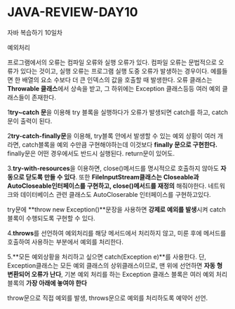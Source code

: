 # JAVA-REVIEW-DAY10
자바 복습하기 10일차 

예외처리

프로그램에서의 오류는 컴파일 오류와 실행 오류가 있다. 컴파일 오류는 문법적으로 오류가 있다는 것이고, 실행 오류는 프로그램 실행 도중 오류가 발생하는 경우이다. 예를들면 한 배열의 요소 수보다 더 큰 인덱스의 값을 호출할 때 발생한다. 오류 클래스는 **Throwable 클래스**에서 상속을 받고, 그 하위에는 Exception 클래스등등 여러 예외 클래스들이 존재한다. 

1**try~catch 문**을 이용해 try 블록을 실행하다가 오류가 발생되면 catch를 하고, catch문이 출력이 된다. 

2**try-catch-finally문**을 이용해, try블록 안에서 발생할 수 있는 예외 상황이 여러 개라면, catch블록을 예외 수만큼 구현해야하는데 이것보다 **finally 문으로 구현한다.** finally문은 어떤 경우에서도 반드시 실행된다. return문이 있어도. 

3.**try-with-resources**을 이용하면,  close()메서드를 명시적으로 호출하지 않아도 **자동으로 닫도록 만들 수 있다**. 또한 **FileInputStream클래스는 Closeable과 AutoCloseable인터페이스를 구현하고, close()메서드를 재정의** 해줘야한다. 네트워크와 데이터베이스 관련 클래스도 AutoCloserable 인터페이스를 구현하고있다. 

try문에 **throw new Exception()**문장을 사용하면 **강제로 예외를 발생**시켜 catch블록이 수행되도록 구현할 수 있다.

4.**throws**를 선언하여 예외처리를 해당 메서드에서 처리하지 않고, 미룬 후에 메서드를 호출하여 사용하는 부분에서 예외를 처리한다.

5.**모든 예외상황을 처리하고 싶으면 catch(Exception e)**를 사용한다. 단, Exception클래스는 모든 예외 클래스의 상위클래스이므로, 맨 위에 선언하면 **자동 형 변환되어 오류가 난다**, 기본 예외 처리를 하는 Exception 클래스 블록은 여러 예외 처리 블록의 **가장 아래에 놓여야 한다**

throw문으로 직접 예외를 발생, throws문으로 예외를 처리하도록 예약어 선언.

